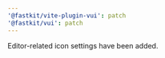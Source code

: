 ```yaml
---
'@fastkit/vite-plugin-vui': patch
'@fastkit/vui': patch
---
```


Editor-related icon settings have been added.
